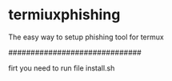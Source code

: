 # termiuxphishing
The easy way to setup phishing tool for termux

##############################


firt you need to run file install.sh
